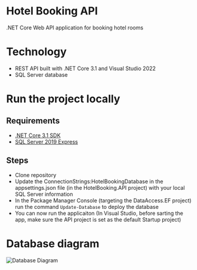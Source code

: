 # Hotel Booking API
.NET Core Web API application for booking hotel rooms

# Technology
- REST API built with .NET Core 3.1 and Visual Studio 2022
- SQL Server database

# Run the project locally
## Requirements
- [.NET Core 3.1 SDK](https://dotnet.microsoft.com/en-us/download/dotnet/3.1)
- [SQL Server 2019 Express](https://www.microsoft.com/en-us/sql-server/sql-server-downloads)

## Steps
- Clone repository
- Update the ConnectionStrings:HotelBookingDatabase in the appsettings.json file (in the HotelBooking.API project) with your local SQL Server information
- In the Package Manager Console (targeting the DataAccess.EF project) run the command ``Update-Database`` to deploy the database
- You can now run the applicaiton (In Visual Studio, before sarting the app, make sure the API project is set as the default Startup project) 

# Database diagram
![Database Diagram](.Documentation/DB_Diagram.PNG)


